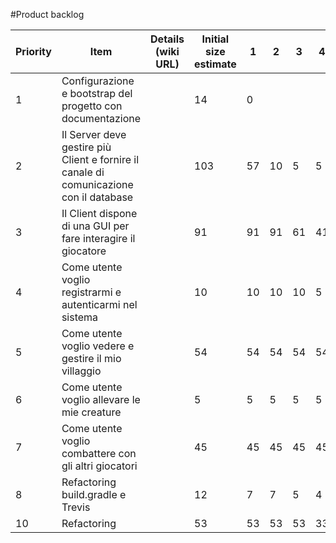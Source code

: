 #Product backlog

| Priority | Item                                                                                   | Details (wiki URL) | Initial size estimate | 1                       | 2  | 3  | 4  | 5  | 6  | 7  | 8 
|----------|----------------------------------------------------------------------------------------|--------------------|-----------------------|-------------------------|----|----|----|----|----|----|---|
| 1        | Configurazione e bootstrap del progetto con documentazione                             |                    | 14                    | 0                       |    |    |    |    |    |    |   |
| 2        | Il Server deve gestire più Client e fornire il canale di comunicazione con il database |                    | 103                   | 57                      | 10 | 5  | 5  | 5  | 0  |    |   |
| 3        | Il Client dispone di una GUI per fare interagire il giocatore                          |                    | 91                    | 91                      | 91 | 61 | 41 | 26 | 4  | 4  | 0 |
| 4        | Come utente voglio registrarmi e autenticarmi nel sistema                              |                    | 10                    | 10                      | 10 | 10 | 5  | 0  |    |    |   |
| 5        | Come utente voglio vedere e gestire il mio villaggio                                   |                    | 54                    | 54                      | 54 | 54 | 54 | 39 | 27 | 3  |   |
| 6        | Come utente voglio allevare le mie creature                                            |                    | 5                     | 5                       | 5  | 5  | 5  | 5  | 0  |    |   |
| 7        | Come utente voglio combattere con gli altri giocatori                                  |                    | 45                    | 45                      | 45 | 45 | 45 | 45 | 35 | 4  | 0 |
| 8        | Refactoring build.gradle e Trevis                                                      |                    | 12                    | 7                       | 7  | 5  | 4  | 2  | 0  |    |   |
| 10       | Refactoring                                                                            |                    | 53                    | 53                      | 53 | 53 | 33 | 33 | 33 | 33 | 0 |
